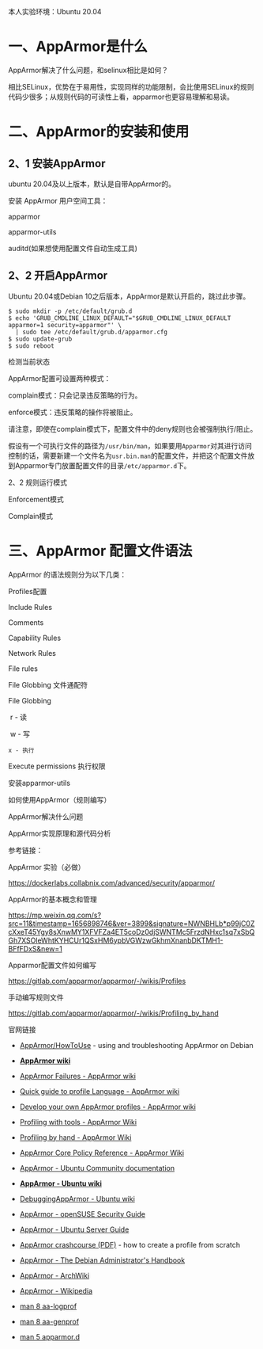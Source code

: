 本人实验环境：Ubuntu 20.04

# 一、AppArmor是什么

AppArmor解决了什么问题，和selinux相比是如何？

相比SELinux，优势在于易用性，实现同样的功能限制，会比使用SELinux的规则代码少很多；从规则代码的可读性上看，apparmor也更容易理解和易读。



# 二、AppArmor的安装和使用

## 2、1 安装AppArmor

ubuntu 20.04及以上版本，默认是自带AppArmor的。

安装 AppArmor 用户空间工具：

apparmor

apparmor-utils

auditd(如果想使用配置文件自动生成工具)



## 2、2 开启AppArmor

Ubuntu 20.04或Debian 10之后版本，AppArmor是默认开启的，跳过此步骤。

```
$ sudo mkdir -p /etc/default/grub.d
$ echo 'GRUB_CMDLINE_LINUX_DEFAULT="$GRUB_CMDLINE_LINUX_DEFAULT apparmor=1 security=apparmor"' \
  | sudo tee /etc/default/grub.d/apparmor.cfg
$ sudo update-grub
$ sudo reboot
```



检测当前状态

AppArmor配置可设置两种模式：

complain模式：只会记录违反策略的行为。

enforce模式：违反策略的操作将被阻止。

请注意，即使在complain模式下，配置文件中的deny规则也会被强制执行/阻止。



假设有一个可执行文件的路径为`/usr/bin/man`，如果要用`Apparmor`对其进行访问控制的话，需要新建一个文件名为`usr.bin.man`的配置文件，并把这个配置文件放到Apparmor专门放置配置文件的目录`/etc/apparmor.d`下。



2、2 规则运行模式

Enforcement模式

Complain模式



# 三、AppArmor 配置文件语法

AppArmor 的语法规则分为以下几类：

Profiles配置

Include Rules

Comments

Capability Rules

Network Rules

File rules

File Globbing 文件通配符

File Globbing

​	r - 读

​	w - 写

 	x - 执行

Execute permissions 执行权限



安装apparmor-utils

如何使用AppArmor（规则编写）

AppArmor解决什么问题

AppArmor实现原理和源代码分析



参考链接：

AppArmor 实验（必做）

https://dockerlabs.collabnix.com/advanced/security/apparmor/



AppArmor的基本概念和管理

https://mp.weixin.qq.com/s?src=11&timestamp=1656898746&ver=3899&signature=NWNBHLb*p99jC0ZcXxeT45Ygy8sXnwMY1XFVFZa4ET5coDz0djSWNTMc5FrzdNHxc1sq7xSbQGh7XSOleWhtKYHCUr1QSxHM6ypbVGWzwGkhmXnanbDKTMH1-BFfFDxS&new=1



Apparmor配置文件如何编写

https://gitlab.com/apparmor/apparmor/-/wikis/Profiles



手动编写规则文件

https://gitlab.com/apparmor/apparmor/-/wikis/Profiling_by_hand

官网链接

- [AppArmor/HowToUse](https://wiki.debian.org/AppArmor/HowToUse) - using and troubleshooting AppArmor on Debian



- **[AppArmor wiki](https://gitlab.com/apparmor/apparmor/-/wikis/home)**
- [AppArmor Failures - AppArmor wiki](https://gitlab.com/apparmor/apparmor/-/wikis/AppArmor_Failures)
- [Quick guide to profile Language - AppArmor wiki](https://gitlab.com/apparmor/apparmor/-/wikis/QuickProfileLanguage)
- [Develop your own AppArmor profiles - AppArmor wiki](https://gitlab.com/apparmor/apparmor/-/wikis/Profiles)
- [Profiling with tools - AppArmor Wiki](https://gitlab.com/apparmor/apparmor/-/wikis/Profiling_with_tools)
- [Profiling by hand - AppArmor Wiki](https://gitlab.com/apparmor/apparmor/-/wikis/Profiling_by_hand)
- [AppArmor Core Policy Reference - AppArmor Wiki](https://gitlab.com/apparmor/apparmor/-/wikis/AppArmor_Core_Policy_Reference)
- [AppArmor - Ubuntu Community documentation](https://help.ubuntu.com/community/AppArmor)
- **[AppArmor - Ubuntu wiki](https://wiki.ubuntu.com/AppArmor)**
- [DebuggingAppArmor - Ubuntu wiki](https://wiki.ubuntu.com/DebuggingApparmor)
- [AppArmor - openSUSE Security Guide](https://doc.opensuse.org/documentation/leap/security/html/book.security/part.apparmor.html)
- [AppArmor - Ubuntu Server Guide](https://help.ubuntu.com/stable/serverguide/apparmor.html)
- [AppArmor crashcourse (PDF)](http://blog.cboltz.de/uploads/osc12/apparmor-english-2012-v2.pdf) - how to create a profile from scratch
- [AppArmor - The Debian Administrator's Handbook](https://debian-handbook.info/browse/stable/sect.apparmor.html)
- [AppArmor - ArchWiki](https://wiki.archlinux.org/index.php/AppArmor)
- [AppArmor - Wikipedia](https://en.wikipedia.org/wiki/AppArmor)
- [man 8 aa-logprof](https://manpages.debian.org/man/8/aa-logprof)
- [man 8 aa-genprof](https://manpages.debian.org/man/8/aa-genprof)
- [man 5 apparmor.d](https://manpages.debian.org/man/5/apparmor.d)